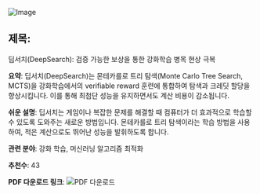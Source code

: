 ![Image](https://cdn-thumbnails.huggingface.co/social-thumbnails/papers/2509.25454.png)
## 제목:
딥서치(DeepSearch): 검증 가능한 보상을 통한 강화학습 병목 현상 극복

**요약**:
딥서치(DeepSearch)는 몬테카를로 트리 탐색(Monte Carlo Tree Search, MCTS)을 강화학습에서의 verifiable reward 훈련에 통합하여 탐색과 크레딧 할당을 향상시킵니다. 이를 통해 최첨단 성능을 유지하면서도 계산 비용이 감소됩니다.

**쉬운 설명**:
딥서치는 게임이나 복잡한 문제를 해결할 때 컴퓨터가 더 효과적으로 학습할 수 있도록 도와주는 새로운 방법입니다. 몬테카를로 트리 탐색이라는 학습 방법을 사용하여, 적은 계산으로도 뛰어난 성능을 발휘하도록 합니다.

**관련 분야**:
강화 학습, 머신러닝 알고리즘 최적화

**추천수**:
43

**PDF 다운로드 링크**: ![PDF 다운로드](https://arxiv.org/pdf/2509.25454)